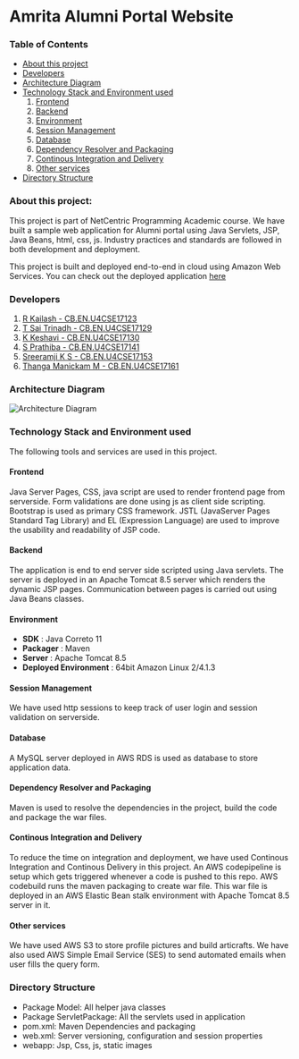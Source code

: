 # Amrita Alumni Portal Website

### Table of Contents
* [About this project](#about-this-project)
* [Developers](#developers)
* [Architecture Diagram](#architecture-diagram)
* [Technology Stack and Environment used](#technology-stack-and-environment-used)
    1. [Frontend](#frontend)
    2. [Backend](#backend)
    3. [Environment](#environment)
    4. [Session Management](#session-management)
    5. [Database](#database)
    6. [Dependency Resolver and Packaging](#dependency-resolver-and-packaging)
    7. [Continous Integration and Delivery](#continous-integration-and-delivery)
    8. [Other services](#other-services)
* [Directory Structure](#directory-structure)


### About this project:
This project is part of NetCentric Programming Academic course. We have built a sample web application for Alumni portal using Java Servlets, JSP, Java Beans, html, css, js. Industry practices and standards are followed in both development and deployment.

This project is built and deployed end-to-end in cloud using Amazon Web Services.
You can check out the deployed application [here](http://alumniportalbeanstalk-env.eba-a2zpu2ng.us-east-2.elasticbeanstalk.com/)


### Developers
1. [R Kailash - CB.EN.U4CSE17123](https://github.com/M4SK3D)
2. [T Sai Trinadh - CB.EN.U4CSE17129]()
3. [K Keshavi - CB.EN.U4CSE17130](https://github.com/keshavikongara)
4. [S Prathiba - CB.EN.U4CSE17141](https://github.com/prathiba0311)
5. [Sreeramji K S - CB.EN.U4CSE17153](https://github.com/jam1729)
6. [Thanga Manickam M - CB.EN.U4CSE17161](https://github.com/Thangamgm2000)

### Architecture Diagram
![Architecture Diagram](https://s3.us-east-2.amazonaws.com/amrita-alumni-portal.io/NCPArchitecturediagram.jpg)

### Technology Stack and Environment used
The following tools and services are used in this project.

#### Frontend
Java Server Pages, CSS, java script are used to render frontend page from serverside. Form validations are done using js as client side scripting. Bootstrap is used as primary CSS framework.
JSTL (JavaServer Pages Standard Tag Library) and EL (Expression Language) are used to improve the usability and readability of JSP code.

#### Backend
The application is end to end server side scripted using Java servlets. The server is deployed in an Apache Tomcat 8.5 server which renders the dynamic JSP pages. Communication between pages is carried out using Java Beans classes.

#### Environment
* **SDK** : Java Correto 11
* **Packager** : Maven
* **Server** : Apache Tomcat 8.5
* **Deployed Environment** : 64bit Amazon Linux 2/4.1.3

#### Session Management
We have used http sessions to keep track of user login and session validation on serverside.

#### Database
A MySQL server deployed in AWS RDS is used as database to store application data.

#### Dependency Resolver and Packaging
Maven is used to resolve the dependencies in the project, build the code and package the war files.

#### Continous Integration and Delivery
To reduce the time on integration and deployment, we have used Continous Integration and Continous Delivery in this project. An AWS codepipeline is setup which gets triggered whenever a code is pushed to this repo. AWS codebuild runs the maven packaging to create war file. This war file is deployed in an AWS Elastic Bean stalk environment with Apache Tomcat 8.5 server in it.

#### Other services

We have used AWS S3 to store profile pictures and build articrafts. We have also used AWS Simple Email Service (SES) to send automated emails when user fills the query form.

### Directory Structure
* Package Model: All helper java classes
* Package ServletPackage: All the servlets used in application
* pom.xml: Maven Dependencies and packaging
* web.xml: Server versioning, configuration and session properties
* webapp: Jsp, Css, js, static images


